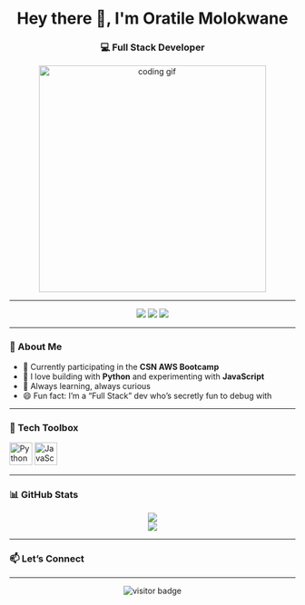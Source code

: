 <!-- Greeting Section -->
<h1 align="center">Hey there 👋, I'm Oratile Molokwane</h1>
<h3 align="center">💻 Full Stack Developer</h3>

<!-- GIF -->
<p align="center">
  <img src="https://media.giphy.com/media/qgQUggAC3Pfv687qPC/giphy.gif" width="400" alt="coding gif">
</p>

---

<!-- Badges / Skills -->
<p align="center">
  <img src="https://img.shields.io/badge/Python-3776AB?style=for-the-badge&logo=python&logoColor=white" />
  <img src="https://img.shields.io/badge/JavaScript-F7DF1E?style=for-the-badge&logo=javascript&logoColor=black" />
  <img src="https://img.shields.io/badge/CSN%20AWS-Bootcamp-orange?style=for-the-badge" />
</p>

---

### 🧠 About Me

- 🚀 Currently participating in the **CSN AWS Bootcamp**
- 🐍 I love building with **Python** and experimenting with **JavaScript**
- 🎯 Always learning, always curious
- 😄 Fun fact: I’m a “Full Stack” dev who’s secretly fun to debug with

---

### 🔧 Tech Toolbox

<p align="left">
  <img src="https://cdn.jsdelivr.net/gh/devicons/devicon/icons/python/python-original.svg" width="40" alt="Python"/>
  <img src="https://cdn.jsdelivr.net/gh/devicons/devicon/icons/javascript/javascript-original.svg" width="40" alt="JavaScript"/>
  <!-- You can add more icons here -->
</p>

---

### 📊 GitHub Stats

<p align="center">
  <img src="https://github-readme-stats.vercel.app/api?username=oratilem&show_icons=true&theme=tokyonight" />
  <br/>
  <img src="https://github-readme-stats.vercel.app/api/top-langs/?username=oratilem&layout=compact&theme=tokyonight" />
</p>

---

### 📫 Let’s Connect

<p align="left">
  <!-- Add your social links here when ready -->
  <!-- Example: 
  <a href="https://linkedin.com/in/YOURNAME" target="_blank">LinkedIn</a> |
  <a href="https://yourportfolio.com" target="_blank">Portfolio</a> 
  -->
</p>

---

<p align="center">
  <img src="https://visitor-badge.laobi.icu/badge?page_id=oratilem.oratilem" alt="visitor badge"/>
</p>
